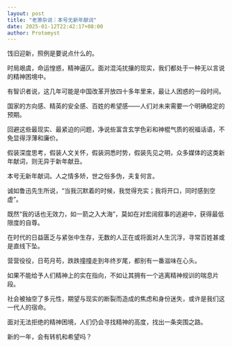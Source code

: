 ```yaml
---
layout: post
title: "老萧杂说｜本号无新年献词"
date: 2025-01-12T22:42:17+08:00
author: Protomyst
---
```


饯旧迎新，照例是要说点什么的。

时局艰虞，命运惶惑，精神逼仄。面对混沌扰攘的现实，我们都处于一种无以言说的精神困境中。

有智识者说，这几年可能是中国改革开放四十多年里来，最让人困惑的一段时间。

国家的方向感、精英的安全感、百姓的希望感——人们对未来需要一个明确稳定的预期。

回避这些最现实、最紧迫的问题，净说些富含玄学色彩和神棍气质的祝福话语，不免显得浮薄和廉价。

假装深度思考，假装人文关怀，假装洞悉时势，假装先见之明，众多媒体的这类新年献词，则无异于新年献丑。

本号无新年献词。人之情多矫，世之俗多伪，夫复何言。

诚如鲁迅先生所说，“当我沉默着的时候，我觉得充实；我将开口，同时感到空虚”。

既然“我的话也无效力，如一箭之入大海”，莫如在对宏阔叙事的逃避中，获得最低限度的自尊。

在时代的日益匮乏与紧张中生存，无数的人正在或将面对人生沉浮，寻常百姓甚或是直线下坠。

营营役役，日苟月苟，跌跌撞撞走到年终岁尾，都别有一番滋味在心头。

如果不能给予人们精神上的实在指向，不如让其拥有一个逃离精神规训的喘息片段。

社会被抽空了多元性，期望与现实的断裂而造成的焦虑和身份迷失，或许是我们这一代人的宿命。

面对无法拒绝的精神困境，人们仍会寻找精神的高度，找出一条突围之路。

新的一年，会有转机和希望吗？
